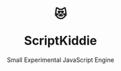 
<h1 align="center">
  <p align="center">
    😻
  </p>
  ScriptKiddie
</h1>

<p align="center">
  Small Experimental JavaScript Engine 
</p>
